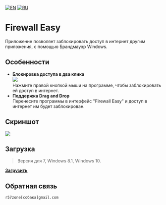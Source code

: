 [![EN](https://user-images.githubusercontent.com/9499881/33184537-7be87e86-d096-11e7-89bb-f3286f752bc6.png)](https://github.com/r57zone/Firewall-Easy/blob/master/README.md) 
[![RU](https://user-images.githubusercontent.com/9499881/27683795-5b0fbac6-5cd8-11e7-929c-057833e01fb1.png)](https://github.com/r57zone/Firewall-Easy/blob/master/README.RU.md)
# Firewall Easy
Приложение позволяет заблокировать доступ в интернет другим приложения, с помощью Брандмауэр Windows.

## Особенности
- **Блокировка доступа в два клика**<br>
![](https://user-images.githubusercontent.com/9499881/34356405-d4bd3bc6-ea56-11e7-8ad9-cac90c2c278b.png)<br>
Нажмите правой кнопкой мыши на программе, чтобы заблокировать ей доступ в интернет.
- **Поддержка Drag and Drop**<br>
Перенесите программы в интерфейс "Firewall Easy" и доступ в интернет им будет заблокирован.

## Скриншот
![](https://user-images.githubusercontent.com/9499881/42877845-0a2a504c-8a9c-11e8-9ed9-2828e4aca447.png)

## Загрузка
>Версия для 7, Windows 8.1, Windows 10.

**[Загрузить](https://github.com/r57zone/Firewall-Easy/releases)**

## Обратная связь
`r57zone[собака]gmail.com`